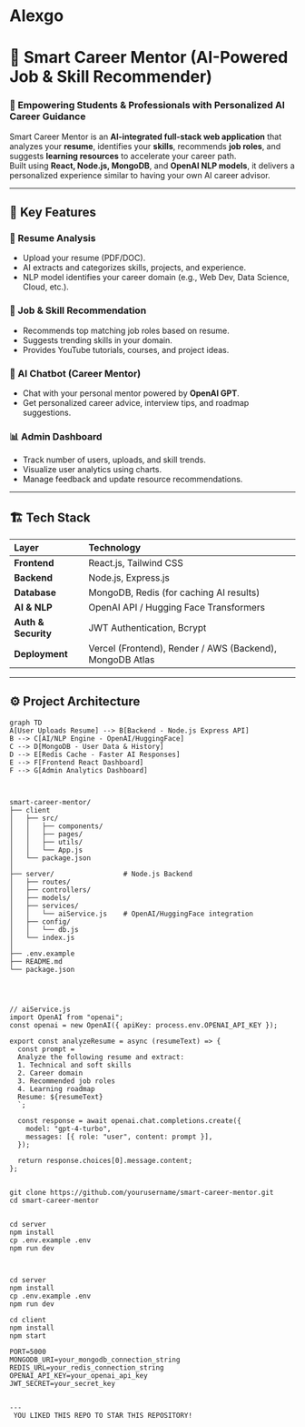# Alexgo
# 💼 Smart Career Mentor (AI-Powered Job & Skill Recommender)

### 🚀 Empowering Students & Professionals with Personalized AI Career Guidance

Smart Career Mentor is an **AI-integrated full-stack web application** that analyzes your **resume**, identifies your **skills**, recommends **job roles**, and suggests **learning resources** to accelerate your career path.  
Built using **React, Node.js, MongoDB**, and **OpenAI NLP models**, it delivers a personalized experience similar to having your own AI career advisor. 

---

## 🧠 Key Features

### 🧾 Resume Analysis
- Upload your resume (PDF/DOC).
- AI extracts and categorizes skills, projects, and experience.
- NLP model identifies your career domain (e.g., Web Dev, Data Science, Cloud, etc.).

### 🎯 Job & Skill Recommendation
- Recommends top matching job roles based on resume.
- Suggests trending skills in your domain.
- Provides YouTube tutorials, courses, and project ideas.

### 💬 AI Chatbot (Career Mentor)
- Chat with your personal mentor powered by **OpenAI GPT**.
- Get personalized career advice, interview tips, and roadmap suggestions.

### 📊 Admin Dashboard
- Track number of users, uploads, and skill trends.
- Visualize user analytics using charts.
- Manage feedback and update resource recommendations.

---

## 🏗️ Tech Stack

| Layer | Technology |
|:------|:------------|
| **Frontend** | React.js, Tailwind CSS |
| **Backend** | Node.js, Express.js |
| **Database** | MongoDB, Redis (for caching AI results) |
| **AI & NLP** | OpenAI API / Hugging Face Transformers |
| **Auth & Security** | JWT Authentication, Bcrypt |
| **Deployment** | Vercel (Frontend), Render / AWS (Backend), MongoDB Atlas |

---

## ⚙️ Project Architecture

```mermaid
graph TD
A[User Uploads Resume] --> B[Backend - Node.js Express API]
B --> C[AI/NLP Engine - OpenAI/HuggingFace]
C --> D[MongoDB - User Data & History]
D --> E[Redis Cache - Faster AI Responses]
E --> F[Frontend React Dashboard]
F --> G[Admin Analytics Dashboard]



smart-career-mentor/
├── client
│   ├── src/
│   │   ├── components/
│   │   ├── pages/
│   │   ├── utils/
│   │   └── App.js
│   └── package.json
│
├── server/                 # Node.js Backend
│   ├── routes/
│   ├── controllers/
│   ├── models/
│   ├── services/
│   │   └── aiService.js    # OpenAI/HuggingFace integration
│   ├── config/
│   │   └── db.js
│   └── index.js
│
├── .env.example
├── README.md
└── package.json




// aiService.js
import OpenAI from "openai";
const openai = new OpenAI({ apiKey: process.env.OPENAI_API_KEY });

export const analyzeResume = async (resumeText) => {
  const prompt = `
  Analyze the following resume and extract:
  1. Technical and soft skills
  2. Career domain
  3. Recommended job roles
  4. Learning roadmap
  Resume: ${resumeText}
  `;

  const response = await openai.chat.completions.create({
    model: "gpt-4-turbo",
    messages: [{ role: "user", content: prompt }],
  });

  return response.choices[0].message.content;
};


git clone https://github.com/yourusername/smart-career-mentor.git
cd smart-career-mentor


cd server
npm install
cp .env.example .env
npm run dev



cd server
npm install
cp .env.example .env
npm run dev

cd client
npm install
npm start

PORT=5000
MONGODB_URI=your_mongodb_connection_string
REDIS_URL=your_redis_connection_string
OPENAI_API_KEY=your_openai_api_key
JWT_SECRET=your_secret_key


---
 YOU LIKED THIS REPO TO STAR THIS REPOSITORY!
